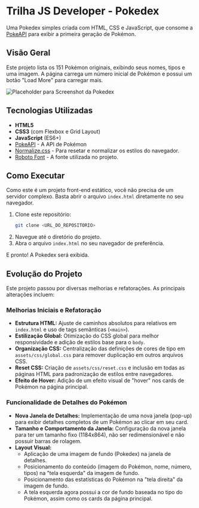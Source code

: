 # Trilha JS Developer - Pokedex

Uma Pokedex simples criada com HTML, CSS e JavaScript, que consome a [PokeAPI](https://pokeapi.co/) para exibir a primeira geração de Pokémon.

## Visão Geral

Este projeto lista os 151 Pokémon originais, exibindo seus nomes, tipos e uma imagem. A página carrega um número inicial de Pokémon e possui um botão "Load More" para carregar mais.

![Placeholder para Screenshot da Pokedex](https://via.placeholder.com/600x400.png?text=Pokedex+Screenshot)

## Tecnologias Utilizadas

*   **HTML5**
*   **CSS3** (com Flexbox e Grid Layout)
*   **JavaScript** (ES6+)
*   [PokeAPI](https://pokeapi.co/) - A API de Pokémon
*   [Normalize.css](https://necolas.github.io/normalize.css/) - Para resetar e normalizar os estilos do navegador.
*   [Roboto Font](https://fonts.google.com/specimen/Roboto) - A fonte utilizada no projeto.

## Como Executar

Como este é um projeto front-end estático, você não precisa de um servidor complexo. Basta abrir o arquivo `index.html` diretamente no seu navegador.

1.  Clone este repositório:
    ```bash
    git clone <URL_DO_REPOSITORIO>
    ```
2.  Navegue até o diretório do projeto.
3.  Abra o arquivo `index.html` no seu navegador de preferência.

E pronto! A Pokedex será exibida.

## Evolução do Projeto

Este projeto passou por diversas melhorias e refatorações. As principais alterações incluem:

### Melhorias Iniciais e Refatoração
*   **Estrutura HTML:** Ajuste de caminhos absolutos para relativos em `index.html` e uso de tags semânticas (`<main>`).
*   **Estilização Global:** Otimização do CSS global para melhor responsividade e adição de estilos base para o `body`.
*   **Organização CSS:** Centralização das definições de cores de tipo em `assets/css/global.css` para remover duplicação em outros arquivos CSS.
*   **Reset CSS:** Criação de `assets/css/reset.css` e inclusão em todas as páginas HTML para padronização de estilos entre navegadores.
*   **Efeito de Hover:** Adição de um efeito visual de "hover" nos cards de Pokémon na página principal.

### Funcionalidade de Detalhes do Pokémon
*   **Nova Janela de Detalhes:** Implementação de uma nova janela (pop-up) para exibir detalhes completos de um Pokémon ao clicar em seu card.
*   **Tamanho e Comportamento da Janela:** Configuração da nova janela para ter um tamanho fixo (1184x864), não ser redimensionável e não possuir barras de rolagem.
*   **Layout Visual:**
    *   Aplicação de uma imagem de fundo (Pokedex) na janela de detalhes.
    *   Posicionamento do conteúdo (imagem do Pokémon, nome, número, tipos) na "tela esquerda" da imagem de fundo.
    *   Posicionamento das estatísticas do Pokémon na "tela direita" da imagem de fundo.
    *   A tela esquerda agora possui a cor de fundo baseada no tipo do Pokémon, assim como os cards da página principal.


